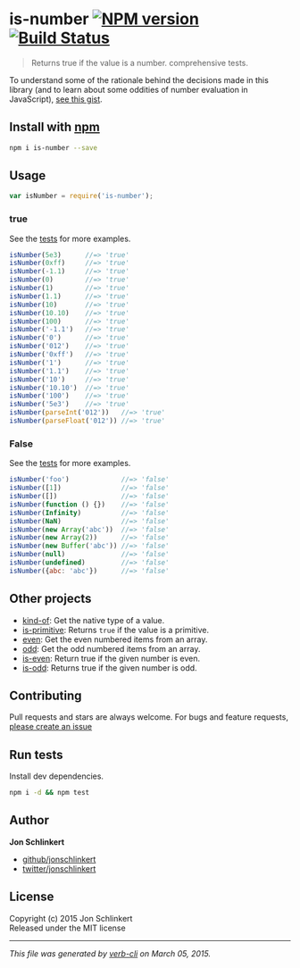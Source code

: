 # is-number [![NPM version](https://badge.fury.io/js/is-number.svg)](http://badge.fury.io/js/is-number)  [![Build Status](https://travis-ci.org/jonschlinkert/is-number.svg)](https://travis-ci.org/jonschlinkert/is-number) 

> Returns true if the value is a number. comprehensive tests.

To understand some of the rationale behind the decisions made in this library (and to learn about some oddities of number evaluation in JavaScript), [see this gist][gist].


## Install with [npm](npmjs.org)

```bash
npm i is-number --save
```


## Usage

```js
var isNumber = require('is-number');
```

### true

See the [tests](./test.jsx) for more examples.

```js
isNumber(5e3)      //=> 'true'
isNumber(0xff)     //=> 'true'
isNumber(-1.1)     //=> 'true'
isNumber(0)        //=> 'true'
isNumber(1)        //=> 'true'
isNumber(1.1)      //=> 'true'
isNumber(10)       //=> 'true'
isNumber(10.10)    //=> 'true'
isNumber(100)      //=> 'true'
isNumber('-1.1')   //=> 'true'
isNumber('0')      //=> 'true'
isNumber('012')    //=> 'true'
isNumber('0xff')   //=> 'true'
isNumber('1')      //=> 'true'
isNumber('1.1')    //=> 'true'
isNumber('10')     //=> 'true'
isNumber('10.10')  //=> 'true'
isNumber('100')    //=> 'true'
isNumber('5e3')    //=> 'true'
isNumber(parseInt('012'))   //=> 'true'
isNumber(parseFloat('012')) //=> 'true'
```

### False

See the [tests](./test.jsx) for more examples.

```js
isNumber('foo')             //=> 'false'
isNumber([1])               //=> 'false'
isNumber([])                //=> 'false'
isNumber(function () {})    //=> 'false'
isNumber(Infinity)          //=> 'false'
isNumber(NaN)               //=> 'false'
isNumber(new Array('abc'))  //=> 'false'
isNumber(new Array(2))      //=> 'false'
isNumber(new Buffer('abc')) //=> 'false'
isNumber(null)              //=> 'false'
isNumber(undefined)         //=> 'false'
isNumber({abc: 'abc'})      //=> 'false'
```

## Other projects
* [kind-of](https://github.com/jonschlinkert/kind-of): Get the native type of a value.
* [is-primitive](https://github.com/jonschlinkert/is-primitive): Returns `true` if the value is a primitive. 
* [even](https://github.com/jonschlinkert/even): Get the even numbered items from an array.
* [odd](https://github.com/jonschlinkert/odd): Get the odd numbered items from an array.
* [is-even](https://github.com/jonschlinkert/is-even): Return true if the given number is even.
* [is-odd](https://github.com/jonschlinkert/is-odd): Returns true if the given number is odd.

## Contributing
Pull requests and stars are always welcome. For bugs and feature requests, [please create an issue](https://github.com/jonschlinkert/is-number/issues)


## Run tests
Install dev dependencies.

```bash
npm i -d && npm test
```


## Author

**Jon Schlinkert**
 
+ [github/jonschlinkert](https://github.com/jonschlinkert)
+ [twitter/jonschlinkert](http://twitter.com/jonschlinkert) 

## License
Copyright (c) 2015 Jon Schlinkert  
Released under the MIT license

***

_This file was generated by [verb-cli](https://github.com/assemble/verb-cli) on March 05, 2015._

[infinity]: http://en.wikipedia.org/wiki/Infinity
[gist]: https://gist.github.com/jonschlinkert/e30c70c713da325d0e81
